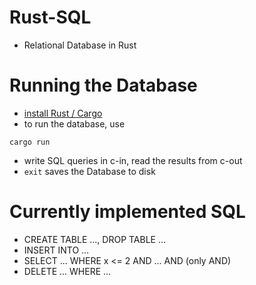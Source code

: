 # Rust-SQL
- Relational Database in Rust

# Running the Database
- [install Rust / Cargo](https://rustup.rs/) 
- to run the database, use
```
cargo run
```
- write SQL queries in c-in, read the results from c-out
- `exit` saves the Database to disk

# Currently implemented SQL
- CREATE TABLE ..., DROP TABLE ...
- INSERT INTO ...
- SELECT ... WHERE x <= 2 AND ... AND (only AND)
- DELETE ... WHERE ...
